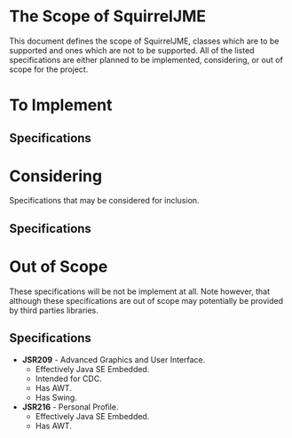 # The Scope of SquirrelJME

This document defines the scope of SquirrelJME, classes which are to be
supported and ones which are not to be supported. All of the listed
specifications are either planned to be implemented, considering, or out
of scope for the project.

# To Implement

## Specifications

# Considering

Specifications that may be considered for inclusion.

## Specifications

# Out of Scope

These specifications will be not be implement at all. Note however, that
although these specifications are out of scope may potentially be provided by
third parties libraries.

## Specifications

 * **JSR209** - Advanced Graphics and User Interface.
   * Effectively Java SE Embedded.
   * Intended for CDC.
   * Has AWT.
   * Has Swing.
 * **JSR216** - Personal Profile.
   * Effectively Java SE Embedded.
   * Has AWT.

